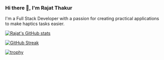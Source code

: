 ### Hi there 👋, I'm Rajat Thakur

I'm a Full Stack Developer with a passion for creating practical applications to make haptics tasks easier.

[![Rajat's GitHub stats](https://github-readme-stats.vercel.app/api?username=rajatdh27)](https://github.com/rajatdh/github-readme-stats)

[![GitHub Streak](https://streak-stats.demolab.com/?user=rajatdh27)](https://git.io/streak-stats)

[![trophy](https://github-profile-trophy.vercel.app/?username=rajatdh27&theme=onedark)](https://github.com/rajatdh27/github-profile-trophy)

<!--
**rajatdh27/rajatdh27** is a ✨ _special_ ✨ repository because its `README.md` (this file) appears on your GitHub profile.

Here are some ideas to get you started:

- 🔭 I’m currently working on ...
- 🌱 I’m currently learning ...
- 👯 I’m looking to collaborate on ...
- 🤔 I’m looking for help with ...
- 💬 Ask me about ...
- 📫 How to reach me: ...
- 😄 Pronouns: ...
- ⚡ Fun fact: ...
-->
